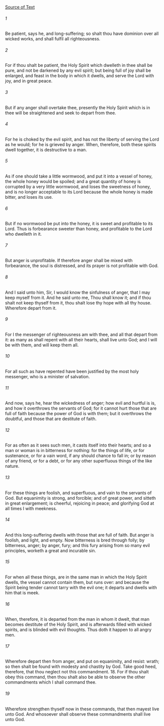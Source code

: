 [Source of Text](https://github.com/scrollmapper/bible_databases_deuterocanonical)

###### 1
Be patient, says he, and long-suffering; so shalt thou have dominion over all wicked works, and shall fulfil all righteousness.

###### 2
For if thou shalt be patient, the Holy Spirit which dwelleth in thee shall be pure, and not be darkened by any evil spirit; but being full of joy shall be enlarged, and feast in the body in which it dwells, and serve the Lord with joy, and in great peace.

###### 3
But if any anger shall overtake thee, presently the Holy Spirit which is in thee will be straightened and seek to depart from thee.

###### 4
For he is choked by the evil spirit, and has not the liberty of serving the Lord as he would; for he is grieved by anger. When, therefore, both these spirits dwell together, it is destructive to a man.

###### 5
As if one should take a little wormwood, and put it into a vessel of honey, the whole honey would be spoiled; and a great quantity of honey is corrupted by a very little wormwood, and loses the sweetness of honey, and is no longer acceptable to its Lord because the whole honey is made bitter, and loses its use.

###### 6
But if no wormwood be put into the honey, it is sweet and profitable to its Lord. Thus is forbearance sweeter than honey, and profitable to the Lord who dwelleth in it.

###### 7
But anger is unprofitable. If therefore anger shall be mixed with forbearance, the soul is distressed, and its prayer is not profitable with God.

###### 8
And I said unto him, Sir, I would know the sinfulness of anger, that I may keep myself from it. And he said unto me, Thou shall know it; and if thou shalt not keep thyself from it, thou shalt lose thy hope with all thy house. Wherefore depart from it.

###### 9
For I the messenger of righteousness am with thee, and all that depart from it: as many as shall repent with all their hearts, shall live unto God; and I will be with them, and will keep them all.

###### 10
For all such as have repented have been justified by the most holy messenger, who is a minister of salvation.

###### 11
And now, says he, hear the wickedness of anger; how evil and hurtful is is, and how it overthrows the servants of God; for it cannot hurt those that are full of faith because the power of God is with them; but it overthrows the doubtful, and those that are destitute of faith.

###### 12
For as often as it sees such men, it casts itself into their hearts; and so a man or woman is in bitterness for nothing: for the things of life, or for sustenance, or for a vain word, if any should chance to fall in; or by reason of any friend, or for a debt, or for any other superfluous things of the like nature.

###### 13
For these things are foolish, and superfluous, and vain to the servants of God. But equanimity is strong, and forcible; and of great power, and sitteth in great enlargement; is cheerful, rejoicing in peace; and glorifying God at all times I with meekness.

###### 14
And this long-suffering dwells with those that are full of faith. But anger is foolish, and light, and empty. Now bitterness is bred through folly; by bitterness, anger; by anger, fury; and this fury arising from so many evil principles, worketh a great and incurable sin.

###### 15
For when all these things, are in the same man in which the Holy Spirit dwells, the vessel cannot contain them, but runs over: and because the Spirit being tender cannot tarry with the evil one; it departs and dwells with him that is meek.

###### 16
When, therefore, it is departed from the man in whom it dwelt, that man becomes destitute of the Holy Spirit, and is afterwards filled with wicked spirits, and is blinded with evil thoughts. Thus doth it happen to all angry men.

###### 17
Wherefore depart then from anger, and put on equanimity, and resist: wrath; so then shalt be found with modesty and chastity by God. Take good heed, therefore, that thou neglect not this commandment. 18. For if thou shalt obey this command, then thou shalt also be able to observe the other commandments which I shall command thee.

###### 19
Wherefore strengthen thyself now in these commands, that then mayest live unto God. And whosoever shall observe these commandments shall live unto God.